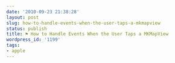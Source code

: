 ```yaml
---
date: '2010-09-23 21:38:28'
layout: post
slug: how-to-handle-events-when-the-user-taps-a-mkmapview
status: publish
title: ⚑ How to Handle Events When the User Taps a MKMapView
wordpress_id: '1199'
tags:
- apple
---
```


